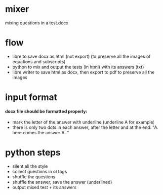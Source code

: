 # mixer
mixing questions in a test.docx

# flow
- libre to save docx as html (not export) (to preserve all the images of equations and subscripts)
- python to mix and output the tests (in html) with its answers (txt)
- libre writer to save html as docx, then export to pdf to preserve all the images

# input format
#### docx file should be formatted properly:
- mark the letter of the answer with underline (underline A for example)
- there is only two dots in each answer, after the letter and at the end: "A. here comes the answer A. "

# python steps
- silent all the style
- collect questions in ol tags
- shuffle the questions
- shuffle the answer, save the answer (underlined)
- output mixed test + its answers
